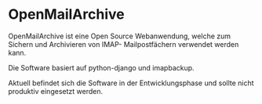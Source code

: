 # OpenMailArchive

OpenMailArchive ist eine Open Source Webanwendung, welche zum Sichern und Archivieren von IMAP- Mailpostfächern verwendet werden kann.

Die Software basiert auf python-django und imapbackup.

Aktuell befindet sich die Software in der Entwicklungsphase und sollte nicht produktiv eingesetzt werden.


